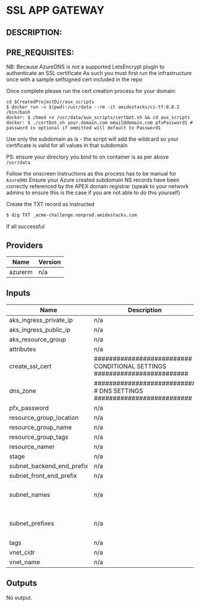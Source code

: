 # SSL APP GATEWAY

DESCRIPTION:
---



PRE_REQUISITES:
---
NB: Because AzureDNS is not a supported LetsEncrypt plugin to authenticate an SSL certificate
As such you must first run the infrastructure once with a sample selfsigned cert included in the repo

Once complete please run the cert creation process for your domain:
```
cd $CreatedProjectDir/aux_scripts
$ docker run -v $(pwd):/usr/data --rm -it amidostacks/ci-tf:0.0.2 /bin/bash
docker: $ chmod +x /usr/data/aux_scripts/certbot.sh && cd aux_scripts
docker: $ ./certbot.sh your.domain.com email@domain.com pfxPassword1 # password is optional if ommitted will default to Password1
``` 
Use only the subdomain as is - the script will add the wildcard so your certificate is valid for all values in that subdomain

PS: ensure your directory you bind to on container is as per above `/usr/data`

Follow the onscreen instructions as this process has to be manual for `AzureDNS` 
Ensure your Azure created subdomain NS records have been correctly referenced by the APEX domain registrar (speak to your network admins to ensure this is the case if you are not able to do this yourself) 

Create the TXT record as instructed

```bash
$ dig TXT _acme-challenge.nonprod.amidostacks.com
```
If all successful


## Providers

| Name | Version |
|------|---------|
| azurerm | n/a |

## Inputs

| Name | Description | Type | Default | Required |
|------|-------------|------|---------|:-----:|
| aks\_ingress\_private\_ip | n/a | `string` | n/a | yes |
| aks\_ingress\_public\_ip | n/a | `string` | n/a | yes |
| aks\_resource\_group | n/a | `string` | n/a | yes |
| attributes | n/a | `list` | `[]` | no |
| create\_ssl\_cert | ########################## CONDITIONAL SETTINGS ######################### | `bool` | `true` | no |
| dns\_zone | ########################### # DNS SETTINGS ########################## | `string` | `""` | no |
| pfx\_password | n/a | `string` | `"Password1"` | no |
| resource\_group\_location | n/a | `string` | `"uksouth"` | no |
| resource\_group\_name | n/a | `string` | n/a | yes |
| resource\_group\_tags | n/a | `map(string)` | `{}` | no |
| resource\_namer | n/a | `string` | `"genericname"` | no |
| stage | n/a | `string` | `"dev"` | no |
| subnet\_backend\_end\_prefix | n/a | `string` | n/a | yes |
| subnet\_front\_end\_prefix | n/a | `string` | n/a | yes |
| subnet\_names | n/a | `list(string)` | <pre>[<br>  ""<br>]</pre> | no |
| subnet\_prefixes | n/a | `list(string)` | <pre>[<br>  ""<br>]</pre> | no |
| tags | n/a | `map(string)` | `{}` | no |
| vnet\_cidr | n/a | `list(string)` | n/a | yes |
| vnet\_name | n/a | `string` | `"changeme"` | no |

## Outputs

No output.
